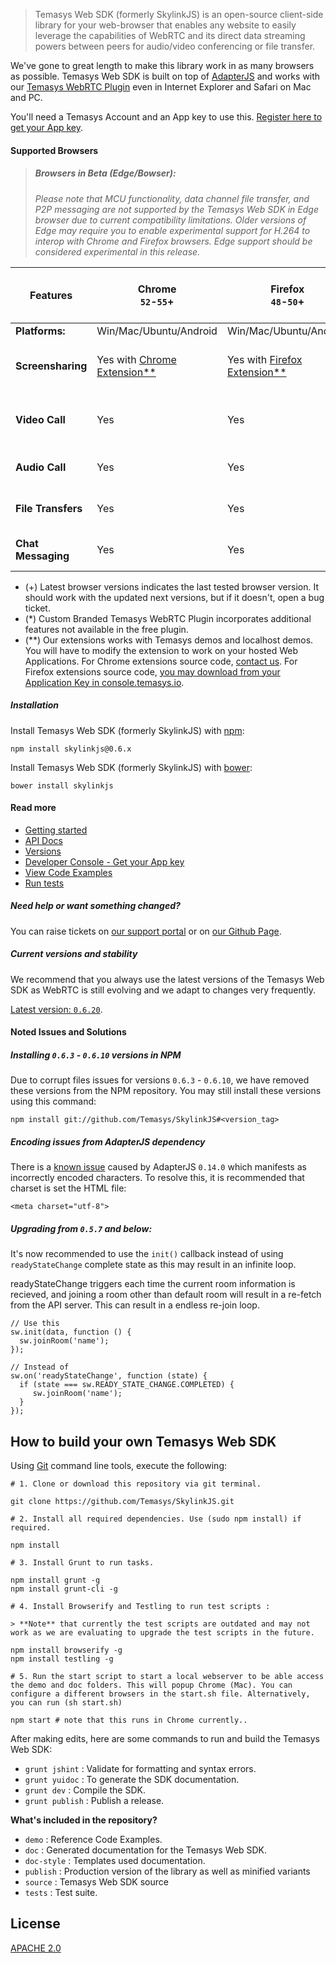 

> Temasys Web SDK (formerly SkylinkJS) is an open-source client-side library for your web-browser that enables any website to easily leverage the capabilities of WebRTC and its direct data streaming powers between peers for audio/video conferencing or file transfer.

We've gone to great length to make this library work in as many browsers as possible. Temasys Web SDK is built on top of [AdapterJS](http://github.com/Temasys/AdapterJS) and works with our [Temasys WebRTC Plugin](http://skylink.io/plugin/) even in Internet Explorer and Safari on Mac and PC.

You'll need a Temasys Account and an App key to use this. [Register here to get your App key](https://console.temasys.io).

#### Supported Browsers

> ##### Browsers in Beta (Edge/Bowser):
> _Please note that MCU functionality, data channel file transfer, and P2P messaging are not supported by the Temasys Web SDK in Edge browser due to current compatibility limitations. Older versions of Edge may require you to enable experimental support for H.264 to interop with Chrome and Firefox browsers. Edge support should be considered experimental in this release._

| Features       | Chrome<br>`52`-`55`+ | Firefox<br>`48`-`50`+ | Opera<br>`38`-`42`+ | IE<br>`9`-`11`+     | Safari<br>`7`-`9`  | Edge<br>`14.14352` | Bowser<br>(iOS `9.x` and below) | 
| -------------- | ---------- | ----------- | --------- | ---------- | ---------- | ---- | ----- |
| **Platforms:** | Win/Mac/Ubuntu/Android | Win/Mac/Ubuntu/Android | Win/Mac/Ubuntu/Android | Win/Mac | Win | Mac | Win | iOS<br>(`9.x` and below) |
| **Screensharing**  | Yes with [Chrome Extension**](https://chrome.google.com/webstore/detail/skylink-webrtc-tools/ljckddiekopnnjoeaiofddfhgnbdoafc)  |  Yes with [Firefox Extension**](https://addons.mozilla.org/en-US/firefox/addon/skylink-webrtc-tools/) |     -     | Yes with [Commercial Temasys Plugin*](https://temasys.io/plugin/#commercial-licensing)  | Yes with [Commercial Temasys Plugin*](https://temasys.io/plugin/#commercial-licensing) | No | No |
| **Video Call**     | Yes        | Yes         | Yes       | Yes with [Temasys Plugin](http://skylink.io/plugin/)  | Yes [Temasys Plugin](http://skylink.io/plugin/)  | Yes (with H264 flag enabled) | Yes |
| **Audio Call**     | Yes        | Yes         | Yes       | Yes with [Temasys Plugin](http://skylink.io/plugin/) | Yes with [Temasys Plugin](http://skylink.io/plugin/)  | Yes (no MCU) | Yes (no MCU) |
| **File Transfers** | Yes        | Yes         | Yes       | Yes with [Temasys Plugin](http://skylink.io/plugin/)  | Yes with [Temasys Plugin](http://skylink.io/plugin/)  | No | No |
| **Chat Messaging** | Yes        | Yes         | Yes       | Yes with [Temasys Plugin](http://skylink.io/plugin/)  | Yes with [Temasys Plugin](http://skylink.io/plugin/)  | Yes (Signaling only) | Yes (Signaling only) |

- (+) Latest browser versions indicates the last tested browser version. It should work with the updated next versions, but if it doesn't, open a bug ticket.
- (*) Custom Branded Temasys WebRTC Plugin incorporates additional features not available in the free plugin.
- (**) Our extensions works with Temasys demos and localhost demos. You will have to modify the extension to work on your hosted Web Applications. For Chrome extensions source code, [contact us](http://support.temasys.com.sg). For Firefox extensions source code, [you may download from your Application Key in console.temasys.io](https://console.temasys.io).

##### Installation
Install Temasys Web SDK (formerly SkylinkJS) with [npm](https://www.npmjs.com/):
```
npm install skylinkjs@0.6.x
```
Install Temasys Web SDK (formerly SkylinkJS) with [bower](http://bower.io/):
```
bower install skylinkjs
```


#### Read more
- [Getting started](https://temasys.io/getting-started-with-webrtc-and-skylinkjs/)
- [API Docs](http://cdn.temasys.io/skylink/skylinkjs/latest/doc/classes/Skylink.html)
- [Versions](http://github.com/Temasys/SkylinkJS/releases)
- [Developer Console  - Get your App key](https://console.temasys.io)
- [View Code Examples](https://github.com/Temasys/SkylinkJS/tree/master/demo)
- [Run tests](https://github.com/Temasys/SkylinkJS/tree/master/tests)



##### Need help or want something changed?
You can raise tickets on [our support portal](http://support.temasys.io) or on [our Github Page](https://console.temasys.io/support).

##### Current versions and stability
We recommend that you always use the latest versions of the Temasys Web SDK as WebRTC is still evolving and we adapt to changes very frequently.

[Latest version: `0.6.20`](https://github.com/Temasys/SkylinkJS/releases/tag/0.6.20).

#### Noted Issues and Solutions
##### Installing `0.6.3` - `0.6.10` versions in NPM
Due to corrupt files issues for versions `0.6.3` - `0.6.10`, we have removed these versions from the NPM repository.
You may still install these versions using this command:
```
npm install git://github.com/Temasys/SkylinkJS#<version_tag>
```

##### Encoding issues from AdapterJS dependency
There is a [known issue](https://github.com/Temasys/AdapterJS/issues/240) caused by AdapterJS `0.14.0` which manifests as incorrectly encoded characters. To resolve this, it is recommended that charset is set the HTML file:

```
<meta charset="utf-8">
```

##### Upgrading from `0.5.7` and below:
It's now recommended to use the `init()` callback instead of using `readyStateChange` complete state as this may result in an infinite loop.

readyStateChange triggers each time the current room information is recieved, and joining a room other than default room will result in a re-fetch from the API server. This can result in a endless re-join loop. 
```
// Use this
sw.init(data, function () {
  sw.joinRoom('name');
});

// Instead of
sw.on('readyStateChange', function (state) {
  if (state === sw.READY_STATE_CHANGE.COMPLETED) {
     sw.joinRoom('name');
  }
});
```

## How to build your own Temasys Web SDK
Using [Git](http://git-scm.com/download) command line tools, execute the following:
```
# 1. Clone or download this repository via git terminal.

git clone https://github.com/Temasys/SkylinkJS.git

# 2. Install all required dependencies. Use (sudo npm install) if required.

npm install

# 3. Install Grunt to run tasks.

npm install grunt -g
npm install grunt-cli -g

# 4. Install Browserify and Testling to run test scripts :

> **Note** that currently the test scripts are outdated and may not work as we are evaluating to upgrade the test scripts in the future.

npm install browserify -g
npm install testling -g

# 5. Run the start script to start a local webserver to be able access the demo and doc folders. This will popup Chrome (Mac). You can configure a different browsers in the start.sh file. Alternatively, you can run (sh start.sh)

npm start # note that this runs in Chrome currently..
```

After making edits, here are some commands to run and build the Temasys Web SDK:

- `grunt jshint` : Validate for formatting and syntax errors.
- `grunt yuidoc` : To generate the SDK documentation.
- `grunt dev` : Compile the SDK.
- `grunt publish` : Publish a release.

__What's included in the repository?__

- `demo` : Reference Code Examples.
- `doc` : Generated documentation for the Temasys Web SDK.
- `doc-style` : Templates used documentation.
- `publish` : Production version of the library as well as minified variants
- `source` : Temasys Web SDK source
- `tests` : Test suite.


## License
[APACHE 2.0](http://www.apache.org/licenses/LICENSE-2.0.html)
